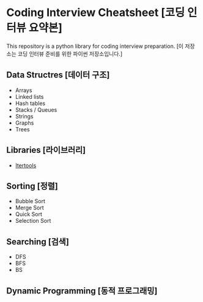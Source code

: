 # Coding Interview Cheatsheet [코딩 인터뷰 요약본]

This repository is a python library for coding interview preparation. [이 저장소는 코딩 인터뷰 준비를 위한 파이썬 저장소입니다.]

## Data Structres [데이터 구조]

- Arrays
- Linked lists
- Hash tables
- Stacks / Queues
- Strings
- Graphs
- Trees

## Libraries [라이브러리]

- [Itertools](/libraries/Itertools)

## Sorting [정렬]

- Bubble Sort
- Merge Sort
- Quick Sort
- Selection Sort

## Searching [검색]

- DFS
- BFS
- BS

## Dynamic Programming [동적 프로그래밍]
